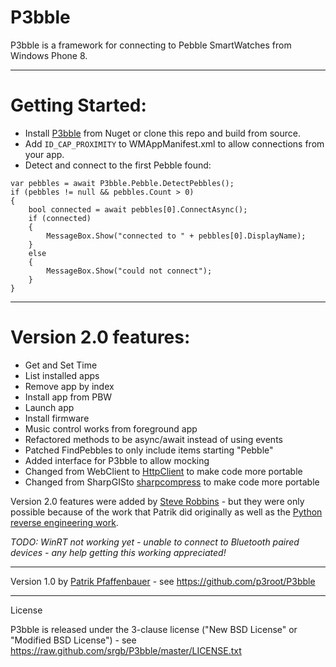 P3bble======P3bble is a framework for connecting to Pebble SmartWatches from Windows Phone 8.------Getting Started:================* Install [P3bble](https://www.nuget.org/packages/P3bble) from Nuget or clone this repo and build from source.* Add `ID_CAP_PROXIMITY` to WMAppManifest.xml to allow connections from your app.* Detect and connect to the first Pebble found: ```var pebbles = await P3bble.Pebble.DetectPebbles();if (pebbles != null && pebbles.Count > 0){    bool connected = await pebbles[0].ConnectAsync();    if (connected)    {        MessageBox.Show("connected to " + pebbles[0].DisplayName);    }    else    {        MessageBox.Show("could not connect");    }}```------Version 2.0 features:=====================* Get and Set Time* List installed apps* Remove app by index* Install app from PBW* Launch app* Install firmware* Music control works from foreground app* Refactored methods to be async/await instead of using events* Patched FindPebbles to only include items starting "Pebble"* Added interface for P3bble to allow mocking* Changed from WebClient to [HttpClient](https://www.nuget.org/packages/Microsoft.Net.Http) to make code more portable* Changed from SharpGISto [sharpcompress](https://www.nuget.org/packages/sharpcompress/) to make code more portableVersion 2.0 features were added by [Steve Robbins](https://twitter.com/sr_gb) - but they were only possible because of the work that Patrik did originally as well as the [Python reverse engineering work](https://github.com/Hexxeh/libpebble).*TODO: WinRT not working yet - unable to connect to Bluetooth paired devices - any help getting this working appreciated!* ------Version 1.0 by [Patrik Pfaffenbauer](https://twitter.com/p3root) - see <https://github.com/p3root/P3bble>------LicenseP3bble is released under the 3-clause license ("New BSD License" or "Modified BSD License") - see https://raw.github.com/srgb/P3bble/master/LICENSE.txt